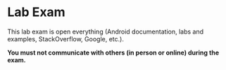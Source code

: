# Lab Exam

This lab exam is open everything (Android documentation, labs and examples, StackOverflow, Google, etc.).

**You must not communicate with others (in person or online) during the exam.**
